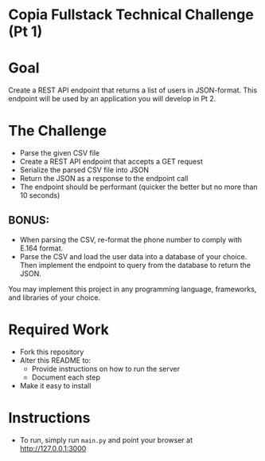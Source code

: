 # Copia Fullstack Technical Challenge (Pt 1)

# Goal

Create a REST API endpoint that returns a list of users in JSON-format.
This endpoint will be used by an application you will develop in Pt 2.

# The Challenge

- Parse the given CSV file
- Create a REST API endpoint that accepts a GET request
- Serialize the parsed CSV file into JSON
- Return the JSON as a response to the endpoint call
- The endpoint should be performant (quicker the better but no more than 10 seconds)

## BONUS:

- When parsing the CSV, re-format the phone number to comply with E.164 format.
- Parse the CSV and load the user data into a database of your choice. Then implement the endpoint to query from the database to return the JSON.

You may implement this project in any programming language, frameworks, and libraries of your choice.

# Required Work

- Fork this repository
- Alter this README to:
  - Provide instructions on how to run the server
  - Document each step
- Make it easy to install

# Instructions

- To run, simply run `main.py` and point your browser at http://127.0.0.1:3000
